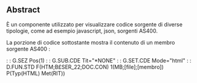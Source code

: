 ## Abstract

È un componente utilizzato per visualizzare codice sorgente di diverse tipologie, come ad esempio javascript, json, sorgenti AS400.

La porzione di codice sottostante mostra il contenuto di un membro sorgente AS400 : 

  :  : G.SEZ Pos(1)
  :  : G.SUB.CDE Tit="\*NONE"
  :  : G.SET.CDE Mode="html"
  :  : D.FUN.STD F(HTM;B£SER_22;DOC.CON) 1(MB;[file];[membro]) P(Typ(HTML) Met(RIT))

